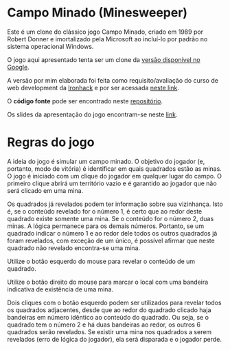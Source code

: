 # Campo Minado (Minesweeper)

Este é um clone do clássico jogo Campo Minado, criado em 1989 por Robert Donner e imortalizado pela Microsoft ao incluí-lo por padrão no sistema operacional Windows.

O jogo aqui apresentado tenta ser um clone da [versão disponível no Google](https://g.co/kgs/pxpNXw).

A versão por mim elaborada foi feita como requisito/avaliação do curso de web development da [Ironhack](https://www.ironhack.com/br) e por ser acessada [neste link](https://marcosroyer.github.io/Minesweeper/).

O **código fonte** pode ser encontrado neste [repositório](https://github.com/marcosroyer/Minesweeper).

Os slides da apresentação do jogo encontram-se neste [link](https://docs.google.com/presentation/d/1RTUhjBpFnUzyVeIRLOuWgHisTPsObA3LcI_fX19ZQH0/edit?usp=sharing).

# Regras do jogo

A ideia do jogo é simular um campo minado. O objetivo do jogador (e, portanto, modo de vitória) é identificar em quais quadrados estão as minas. O jogo é iniciado com um clique do jogador em qualquer lugar do campo. O primeiro clique abrirá um território vazio e é garantido ao jogador que não será clicado em uma mina. 

Os quadrados já revelados podem ter informação sobre sua vizinhança. Isto é, se o conteúdo revelado for o número 1, é certo que ao redor deste quadrado existe somente uma mina. Se o conteúdo for o número 2, duas minas. A lógica permanece para os demais números. Portanto, se um quadrado indicar o número 1 e ao redor dele todos os outros quadrados já foram revelados, com exceção de um único, é possível afirmar que neste quadrado não revelado encontra-se uma mina.

Utilize o botão esquerdo do mouse para revelar o conteúdo de um quadrado.

Utilize o botão direito do mouse para marcar o local com uma bandeira indicativa de existência de uma mina.

Dois cliques com o botão esquerdo podem ser utilizados para revelar todos os quadrados adjacentes, desde que ao redor do quadrado clicado haja bandeiras em número idêntico ao conteúdo do quadrado. Ou seja, se o quadrado tem o número 2 e há duas bandeiras ao redor, os outros 6 quadrados serão revelados. Se existir uma mina nos quadrados a serem revelados (erro de lógica do jogador), ela será disparada e o jogador perde.
